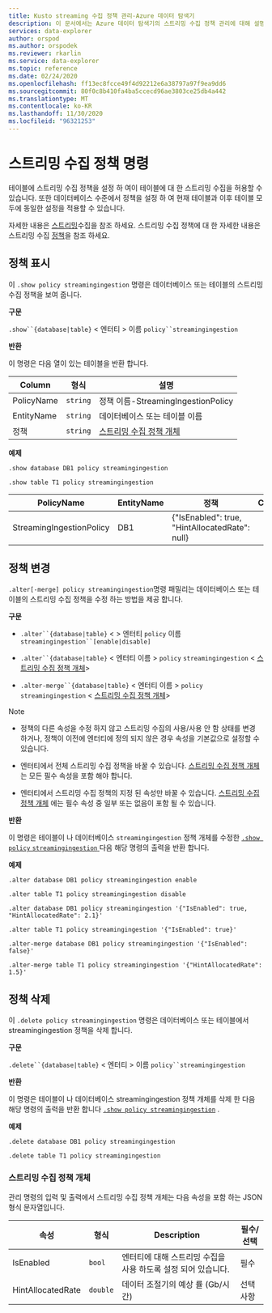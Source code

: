 ```yaml
---
title: Kusto streaming 수집 정책 관리-Azure 데이터 탐색기
description: 이 문서에서는 Azure 데이터 탐색기의 스트리밍 수집 정책 관리에 대해 설명 합니다.
services: data-explorer
author: orspod
ms.author: orspodek
ms.reviewer: rkarlin
ms.service: data-explorer
ms.topic: reference
ms.date: 02/24/2020
ms.openlocfilehash: ff13ec8fcce49f4d92212e6a38797a97f9ea9dd6
ms.sourcegitcommit: 80f0c8b410fa4ba5ccecd96ae3803ce25db4a442
ms.translationtype: MT
ms.contentlocale: ko-KR
ms.lasthandoff: 11/30/2020
ms.locfileid: "96321253"
---
```

# <a name="streaming-ingestion-policy-command"></a>스트리밍 수집 정책 명령

테이블에 스트리밍 수집 정책을 설정 하 여이 테이블에 대 한 스트리밍 수집을 허용할 수 있습니다. 또한 데이터베이스 수준에서 정책을 설정 하 여 현재 테이블과 이후 테이블 모두에 동일한 설정을 적용할 수 있습니다.

자세한 내용은 [스트리밍](../../ingest-data-streaming.md)수집을 참조 하세요. 스트리밍 수집 정책에 대 한 자세한 내용은 스트리밍 수집 [정책](streamingingestionpolicy.md)을 참조 하세요.

## <a name="display-the-policy"></a>정책 표시

이 `.show policy streamingingestion` 명령은 데이터베이스 또는 테이블의 스트리밍 수집 정책을 보여 줍니다.
 
**구문**

`.show``{database|table}` &lt; 엔터티 &gt; 이름 `policy``streamingingestion`

**반환**

이 명령은 다음 열이 있는 테이블을 반환 합니다.

|Column    |형식    |설명
|---|---|---
|PolicyName|`string`|정책 이름-StreamingIngestionPolicy
|EntityName|`string`|데이터베이스 또는 테이블 이름
|정책    |`string`|[스트리밍 수집 정책 개체](#streaming-ingestion-policy-object)

**예제**

```kusto
.show database DB1 policy streamingingestion

.show table T1 policy streamingingestion
```

|PolicyName|EntityName|정책|ChildEntities|EntityType|
|---|---|---|---|---|
|StreamingIngestionPolicy|DB1|{"IsEnabled": true, "HintAllocatedRate": null}

## <a name="change-the-policy"></a>정책 변경

`.alter[-merge] policy streamingingestion`명령 패밀리는 데이터베이스 또는 테이블의 스트리밍 수집 정책을 수정 하는 방법을 제공 합니다.

**구문**

* `.alter``{database|table}` &lt; &gt; 엔터티 `policy` 이름 `streamingingestion``[enable|disable]`

* `.alter``{database|table}` &lt; 엔터티 이름 &gt; `policy` `streamingingestion` &lt; [스트리밍 수집 정책 개체](#streaming-ingestion-policy-object)&gt;

* `.alter-merge``{database|table}` &lt; 엔터티 이름 &gt; `policy` `streamingingestion` &lt; [스트리밍 수집 정책 개체](#streaming-ingestion-policy-object)&gt;

> [!Note]
>
> * 정책의 다른 속성을 수정 하지 않고 스트리밍 수집의 사용/사용 안 함 상태를 변경 하거나, 정책이 이전에 엔터티에 정의 되지 않은 경우 속성을 기본값으로 설정할 수 있습니다.
>
> * 엔터티에서 전체 스트리밍 수집 정책을 바꿀 수 있습니다. [스트리밍 수집 정책 개체](#streaming-ingestion-policy-object) 는 모든 필수 속성을 포함 해야 합니다.
>
> * 엔터티에서 스트리밍 수집 정책의 지정 된 속성만 바꿀 수 있습니다. [스트리밍 수집 정책 개체](#streaming-ingestion-policy-object) 에는 필수 속성 중 일부 또는 없음이 포함 될 수 있습니다.

**반환**

이 명령은 테이블이 나 데이터베이스 `streamingingestion` 정책 개체를 수정한 [ `.show policy` `streamingingestion` ](#display-the-policy) 다음 해당 명령의 출력을 반환 합니다.

**예제**

```kusto
.alter database DB1 policy streamingingestion enable

.alter table T1 policy streamingingestion disable

.alter database DB1 policy streamingingestion '{"IsEnabled": true, "HintAllocatedRate": 2.1}'

.alter table T1 policy streamingingestion '{"IsEnabled": true}'

.alter-merge database DB1 policy streamingingestion '{"IsEnabled": false}'

.alter-merge table T1 policy streamingingestion '{"HintAllocatedRate": 1.5}'
```

## <a name="delete-the-policy"></a>정책 삭제

이 `.delete policy streamingingestion` 명령은 데이터베이스 또는 테이블에서 streamingingestion 정책을 삭제 합니다.

**구문**

`.delete``{database|table}` &lt; 엔터티 &gt; 이름 `policy``streamingingestion`

**반환**

이 명령은 테이블이 나 데이터베이스 streamingingestion 정책 개체를 삭제 한 다음 해당 명령의 출력을 반환 합니다 [`.show policy streamingingestion`](#display-the-policy) .

**예제**

```kusto
.delete database DB1 policy streamingingestion

.delete table T1 policy streamingingestion
```

### <a name="streaming-ingestion-policy-object"></a>스트리밍 수집 정책 개체

관리 명령의 입력 및 출력에서 스트리밍 수집 정책 개체는 다음 속성을 포함 하는 JSON 형식 문자열입니다.

|속성|형식|Description|필수/선택
|---|---|---|---
|IsEnabled|`bool`|엔터티에 대해 스트리밍 수집을 사용 하도록 설정 되어 있습니다.| 필수
|HintAllocatedRate|`double`|데이터 조절기의 예상 률 (Gb/시간)|선택 사항
